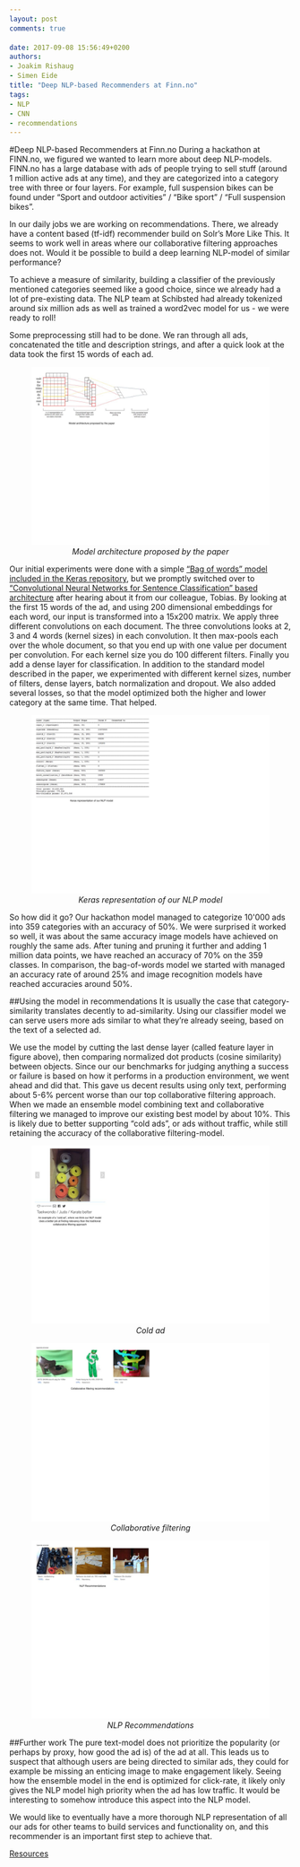 ```yaml
---
layout: post
comments: true

date: 2017-09-08 15:56:49+0200
authors:
- Joakim Rishaug
- Simen Eide
title: "Deep NLP-based Recommenders at Finn.no"
tags:
- NLP
- CNN
- recommendations
---
```


#Deep NLP-based Recommenders at Finn.no
During a hackathon at FINN.no, we figured we wanted to learn more about deep NLP-models. FINN.no has a large database with ads of people trying to sell stuff (around 1 million active ads at any time), and they are categorized into a category tree with three or four layers. For example, full suspension bikes can be found under “Sport and outdoor activities” / “Bike sport” / “Full suspension bikes”.

In our daily jobs we are working on recommendations. There, we already have a content based (tf-idf) recommender build on Solr’s More Like This. It seems to work well in areas where our collaborative filtering approaches does not. Would it be possible to build a deep learning NLP-model of similar performance?

To achieve a measure of similarity, building a classifier of the previously mentioned categories seemed like a good choice, since we already had a lot of pre-existing data. The NLP team at Schibsted had already tokenized around six million ads as well as trained a word2vec model for us - we were ready to roll!

Some preprocessing still had to be done. We ran through all ads, concatenated the title and description strings, and after a quick look at the data took the first 15 words of each ad.

<figure>
   <img class="center-block" src="/images/2017-09-08-NLP-based-recommenders-at-finn/model architecture proposed by the paper.jpg" alt="alt" title="Model architecture proposed by the paper" />
   <figcaption style="text-align:center; font-style:italic;">Model architecture proposed by the paper</figcaption>
</figure>


Our initial experiments were done with a simple [“Bag of words” model included in the Keras repository](https://github.com/fchollet/keras/blob/2.0.3/examples/reuters_mlp.py), but we promptly switched over to [“Convolutional Neural Networks for Sentence Classification” based architecture](https://arxiv.org/pdf/1408.5882.pdf) after hearing about it from our colleague, Tobias. By looking at the first 15 words of the ad, and using 200 dimensional embeddings for each word, our input is transformed into a 15x200 matrix. We apply three different convolutions on each document. The three convolutions looks at 2, 3 and 4 words (kernel sizes) in each convolution. It then max-pools each over the whole document, so that you end up with one value per document per convolution. For each kernel size you do 100 different filters. Finally you add a dense layer for classification. In addition to the standard model described in the paper, we experimented with different kernel sizes, number of filters, dense layers, batch normalization and dropout. We also added several losses, so that the model optimized both the higher and lower category at the same time. That helped.

<figure>
   <img class="center-block" src="/images/2017-09-08-NLP-based-recommenders-at-finn/keras representation of our nlp model .jpg" alt="alt" title="Keras representation of our NLP model" />
   <figcaption style="text-align:center; font-style:italic;">Keras representation of our NLP model</figcaption>
</figure>


So how did it go? Our hackathon model managed to categorize 10'000 ads into 359 categories with an accuracy of 50%. We were surprised it worked so well, it was about the same accuracy image models have achieved on roughly the same ads. After tuning and pruning it further and adding 1 million data points, we have reached an accuracy of 70% on the 359 classes. In comparison, the bag-of-words model we started with managed an accuracy rate of around 25% and image recognition models have reached accuracies around 50%.



##Using the model in recommendations
It is usually the case that category-similarity translates decently to ad-similarity. Using our classifier model we can serve users more ads similar to what they’re already seeing, based on the text of a selected ad.

We use the model by cutting the last dense layer (called feature layer in figure above), then comparing normalized dot products (cosine similarity) between objects. Since our our benchmarks for judging anything a success or failure is based on how it performs in a production environment, we went ahead and did that. 
This gave us decent results using only text, performing about 5-6% percent worse than our top collaborative filtering approach. When we made an ensemble model combining text and collaborative filtering we managed to improve our existing best model by about 10%.
This is likely due to better supporting “cold ads”, or ads without traffic, while still retaining the accuracy of the collaborative filtering-model.

<figure>
   <img class="center-block" src="/images/2017-09-08-NLP-based-recommenders-at-finn/cold ad.jpg" alt="alt" title="Cold ad" />
   <figcaption style="text-align:center; font-style:italic;">Cold ad</figcaption>
</figure>

<figure>
   <img class="center-block" src="/images/2017-09-08-NLP-based-recommenders-at-finn/collaborative filtering.jpg" alt="alt" title="Collaborative filtering" />
   <figcaption style="text-align:center; font-style:italic;">Collaborative filtering</figcaption>
</figure>

<figure>
   <img class="center-block" src="/images/2017-09-08-NLP-based-recommenders-at-finn/nlp recommendations.jpg" alt="alt" title="NLP Recommendations" />
   <figcaption style="text-align:center; font-style:italic;">NLP Recommendations</figcaption>
</figure>

##Further work
The pure text-model does not prioritize the popularity (or perhaps by proxy, how good the ad is) of the ad at all. This leads us to suspect that although users are being directed to similar ads, they could for example be missing an enticing image to make engagement likely. Seeing how the ensemble model in the end is optimized for click-rate, it likely only gives the NLP model high priority when the ad has low traffic. It would be interesting to somehow introduce this aspect into the NLP model.

We would like to eventually have a more thorough NLP representation of all our ads for other teams to build services and functionality on, and this recommender is an important first step to achieve that.

[Resources](https://arxiv.org/pdf/1408.5882.pdf) 

